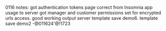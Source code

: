 0116 notes:
got authentication tokens page correct from Insomnia app usage to server
got manager and customer permissions set for encrypted urls access.
good working output server template save demo6. 
template save demo2 -@011624'@!1723
